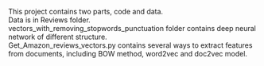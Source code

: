 This project contains two parts, code and data.\
Data is in Reviews folder.\
vectors_with_removing_stopwords_punctuation folder contains deep neural network of different structure.\
Get_Amazon_reviews_vectors.py contains several ways to extract features from documents, including BOW method, word2vec and doc2vec model.
